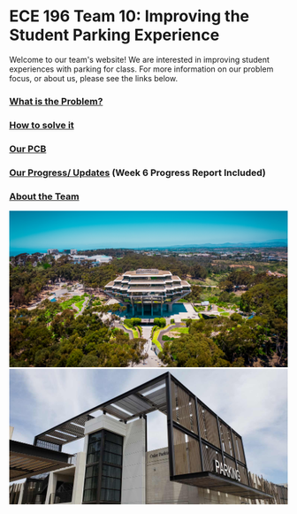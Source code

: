 # ECE 196 Team 10: Improving the Student Parking Experience

Welcome to our team's website! We are interested in improving student experiences with parking for class. For more information on our problem focus, or about us, please see the links below.


### [What is the Problem?](https://aap127.github.io/ECE196_team10/problem)

### [How to solve it](https://aap127.github.io/ECE196_team10/solution)

### [Our PCB](https://aap127.github.io/ECE196_team10/pcb)


### [Our Progress/ Updates](https://aap127.github.io/ECE196_team10/progress) (Week 6 Progress Report Included)

### [About the Team](https://aap127.github.io/ECE196_team10/team)


![Geisel Library](source/index/geisel.jpg)
![South Parking Structure](source/index/south.jpg)


